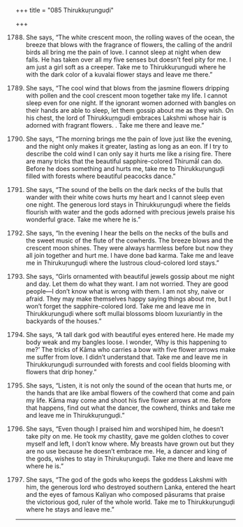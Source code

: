 +++
title = "085 Thirukkuṛunguḍi"

+++

1788. She says,
      “The white crescent moon,
      the rolling waves of the ocean,
      the breeze that blows with the fragrance of flowers,
      the calling of the andril birds all bring me the pain of love.
      I cannot sleep at night when dew falls.
      He has taken over all my five senses
      but doesn’t feel pity for me.
      I am just a girl soft as a creeper.
      Take me to Thirukkuṛungudi
      where he with the dark color of a kuvalai flower stays
      and leave me there.”

1789. She says,
      “The cool wind that blows from the jasmine flowers dripping with pollen
      and the cool crescent moon together take my life.
      I cannot sleep even for one night.
      If the ignorant women adorned with bangles on their hands are able to sleep,
      let them gossip about me as they wish.
      On his chest, the lord of Thirukkuṛnguḍi embraces Lakshmi
      whose hair is adorned with fragrant flowers. .
      Take me there and leave me.”

1790. She says,
      “The morning brings me the pain of love just like the evening,
      and the night only makes it greater, lasting as long as an eon.
      If I try to describe the cold wind
      I can only say it hurts me like a rising fire.
      There are many tricks that the beautiful sapphire-colored Thirumāl can do.
      Before he does something and hurts me,
      take me to Thirukkuṛunguḍi
      filled with forests where beautiful peacocks dance.”

1791. She says,
      “The sound of the bells on the dark necks of the bulls
      that wander with their white cows hurts my heart
      and I cannot sleep even one night.
      The generous lord stays in Thirukkuṛunguḍi
      where the fields flourish with water
      and the gods adorned with precious jewels praise his wonderful grace.
      Take me where he is.”

1792. She says, “In the evening I hear the bells on the necks of the bulls
      and the sweet music of the flute of the cowherds.
      The breeze blows and the crescent moon shines.
      They were always harmless before
      but now they all join together and hurt me.
      I have done bad karma.
      Take me and leave me in Thirukuṛunguḍi
      where the lustrous cloud-colored lord stays.”

1793. She says,
      “Girls ornamented with beautiful jewels
      gossip about me night and day.
      Let them do what they want. I am not worried.
      They are good people—I don’t know what is wrong with them.
      I am not shy, naive or afraid.
      They may make themselves happy saying things about me,
      but I won’t forget the sapphire-colored lord.
      Take me and leave me in Thirukkuṛunguḍi
      where soft mullai blossoms bloom luxuriantly
      in the backyards of the houses.”

1794. She says,
      “A tall dark god with beautiful eyes entered here.
      He made my body weak and my bangles loose.
      I wonder, ‘Why is this happening to me?’
      The tricks of Kāma who carries a bow
      with five flower arrows make me suffer from love.
      I didn’t understand that.
      Take me and leave me in Thirukkuṛunguḍi
      surrounded with forests and cool fields
      blooming with flowers that drip honey.”

1795. She says,
      “Listen, it is not only the sound of the ocean that hurts me,
      or the hands that are like ambal flowers
      of the cowherd that come and pain my life.
      Kāma may come and shoot his five flower arrows at me.
      Before that happens,
      find out what the dancer, the cowherd, thinks
      and take me and leave me in Thirukkuṛunguḍi.”

1796. She says,
      “Even though I praised him and worshiped him, he doesn’t take pity on me.
      He took my chastity, gave me golden clothes to cover myself
      and left, I don’t know where.
      My breasts have grown out but they are no use
      because he doesn’t embrace me.
      He, a dancer and king of the gods,
      wishes to stay in Thirukuṛunguḍi.
      Take me there and leave me where he is.”

1797. She says,
      “The god of the gods who keeps the goddess Lakshmi with him,
      the generous lord who destroyed southern Lanka,
      entered the heart and the eyes of famous Kaliyan
      who composed pāsurams that praise the victorious god,
      ruler of the whole world.
      Take me to Thirukkuṛunguḍi where he stays and leave me.”
------------
